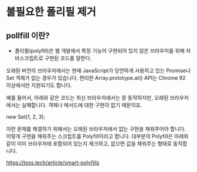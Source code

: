 # 불필요한 폴리필 제거

## pollfill 이란?

- 폴리필(polyfill)은 웹 개발에서 특정 기능이 구현되어 있지 않은 브라우저를 위해 자바스크립트로 구현된 코드를 말한다.

오래된 버전의 브라우저에서는 현재 JavaScript가 당연하게 사용하고 있는 Promise나 Set 객체가 없는 경우가 있습니다. 편리한 Array.prototype.at() API는 Chrome 92 이상에서만 지원되기도 합니다.

예를 들어서, 아래와 같은 코드는 최신 브라우저에서는 잘 동작하지만, 오래된 브라우저에서는 실패합니다. 객체나 메서드에 대한 구현이 없기 때문이죠.

new Set(1, 2, 3);

이런 문제를 해결하기 위해서는 오래된 브라우저에서 없는 구현을 채워주어야 합니다. 이렇게 구현을 채워주는 스크립트를 Polyfill이라고 합니다. 대부분의 Polyfill은 아래와 같이 이미 브라우저에 포함되어 있는지 체크하고, 없으면 값을 채워주는 형태로 동작합니다.

<https://toss.tech/article/smart-polyfills>
